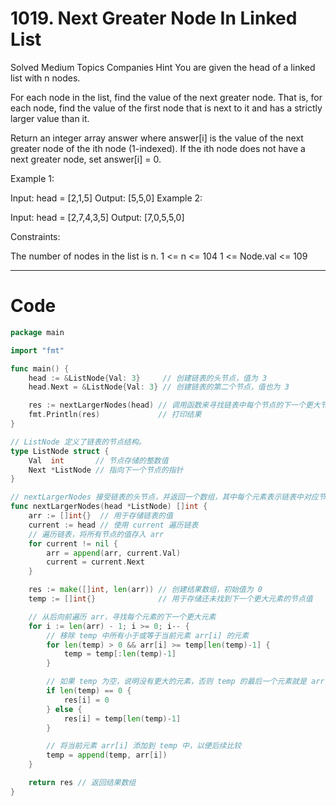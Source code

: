 # 1019. Next Greater Node In Linked List

Solved
Medium
Topics
Companies
Hint
You are given the head of a linked list with n nodes.

For each node in the list, find the value of the next greater node. That is, for each node, find the value of the first node that is next to it and has a strictly larger value than it.

Return an integer array answer where answer[i] is the value of the next greater node of the ith node (1-indexed). If the ith node does not have a next greater node, set answer[i] = 0.

Example 1:

Input: head = [2,1,5]
Output: [5,5,0]
Example 2:

Input: head = [2,7,4,3,5]
Output: [7,0,5,5,0]

Constraints:

The number of nodes in the list is n.
1 <= n <= 104
1 <= Node.val <= 109

---

# Code

```go
package main

import "fmt"

func main() {
	head := &ListNode{Val: 3}     // 创建链表的头节点，值为 3
	head.Next = &ListNode{Val: 3} // 创建链表的第二个节点，值也为 3

	res := nextLargerNodes(head) // 调用函数来寻找链表中每个节点的下一个更大节点的值
	fmt.Println(res)             // 打印结果
}

// ListNode 定义了链表的节点结构。
type ListNode struct {
	Val  int       // 节点存储的整数值
	Next *ListNode // 指向下一个节点的指针
}

// nextLargerNodes 接受链表的头节点，并返回一个数组，其中每个元素表示链表中对应节点的下一个更大元素的值。
func nextLargerNodes(head *ListNode) []int {
	arr := []int{}  // 用于存储链表的值
	current := head // 使用 current 遍历链表
	// 遍历链表，将所有节点的值存入 arr
	for current != nil {
		arr = append(arr, current.Val)
		current = current.Next
	}

	res := make([]int, len(arr)) // 创建结果数组，初始值为 0
	temp := []int{}              // 用于存储还未找到下一个更大元素的节点值

	// 从后向前遍历 arr，寻找每个元素的下一个更大元素
	for i := len(arr) - 1; i >= 0; i-- {
		// 移除 temp 中所有小于或等于当前元素 arr[i] 的元素
		for len(temp) > 0 && arr[i] >= temp[len(temp)-1] {
			temp = temp[:len(temp)-1]
		}

		// 如果 temp 为空，说明没有更大的元素，否则 temp 的最后一个元素就是 arr[i] 的下一个更大元素
		if len(temp) == 0 {
			res[i] = 0
		} else {
			res[i] = temp[len(temp)-1]
		}

		// 将当前元素 arr[i] 添加到 temp 中，以便后续比较
		temp = append(temp, arr[i])
	}

	return res // 返回结果数组
}
```
